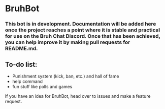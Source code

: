 # BruhBot
### This bot is in development. Documentation will be added here once the project reaches a point where it is stable and practical for use on the Bruh Chat Discord. Once that has been achieved, you can help improve it by making pull requests for README.md.

## To-do list:
- Punishment system (kick, ban, etc.) and hall of fame
- help command
- fun stuff like polls and games
  
  
If you have an idea for BruhBot, head over to issues and make a feature request.